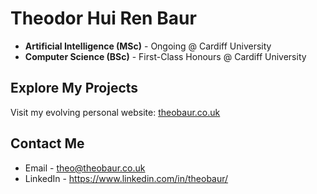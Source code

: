 # Theodor Hui Ren Baur

- **Artificial Intelligence (MSc)** - Ongoing @ Cardiff University 
- **Computer Science (BSc)** - First-Class Honours @ Cardiff University

## Explore My Projects 
Visit my evolving personal website: [theobaur.co.uk](https://theobaur.co.uk/)

## Contact Me
- Email - theo@theobaur.co.uk
- LinkedIn - https://www.linkedin.com/in/theobaur/
